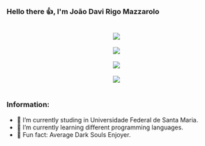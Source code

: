 ### Hello there 👍, I'm João Davi Rigo Mazzarolo

</br>

<div align="center">
  <img align="center" src="https://github-readme-stats.vercel.app/api?username=Mazzarolo&show_icons=true&theme=tokyonight" />
</div>

</br>

<div align="center">
  <img align="center" src="https://giffiles.alphacoders.com/146/14623.gif" />
</div>

</br>

<div align="center">
  <img align="center" src="https://github-readme-stats.vercel.app/api/top-langs/?username=anuraghazra&layout=compact&theme=tokyonight" />
</div>

</br>

<div align="center">
  <img align="center" src="https://giffiles.alphacoders.com/146/14616.gif" />
</div>

</br>

### Information:

- 🔭 I’m currently studing in Universidade Federal de Santa Maria.
- 🌱 I’m currently learning different programming languages.
- 🎱 Fun fact: Average Dark Souls Enjoyer.
